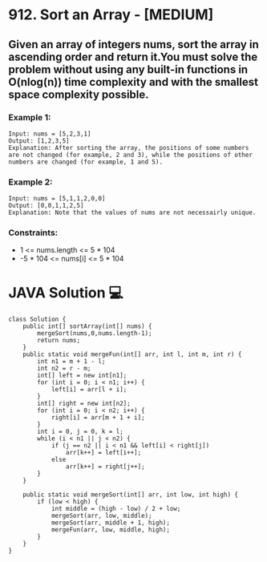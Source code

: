 # 912. Sort an Array - [MEDIUM]

## Given an array of integers nums, sort the array in ascending order and return it.You must solve the problem without using any built-in functions in O(nlog(n)) time complexity and with the smallest space complexity possible.

### Example 1:
 ```
Input: nums = [5,2,3,1]
Output: [1,2,3,5]
Explanation: After sorting the array, the positions of some numbers are not changed (for example, 2 and 3), while the positions of other numbers are changed (for example, 1 and 5).
 ```

 ### Example 2:

 ```
Input: nums = [5,1,1,2,0,0]
Output: [0,0,1,1,2,5]
Explanation: Note that the values of nums are not necessairly unique.
 ```

 ### Constraints:
-  1 <= nums.length <= 5 * 104
- -5 * 104 <= nums[i] <= 5 * 104

# JAVA Solution 💻

```
class Solution {
    public int[] sortArray(int[] nums) {
        mergeSort(nums,0,nums.length-1);
        return nums;
    }
    public static void mergeFun(int[] arr, int l, int m, int r) {
        int n1 = m + 1 - l;
        int n2 = r - m;
        int[] left = new int[n1];
        for (int i = 0; i < n1; i++) {
            left[i] = arr[l + i];
        }
        int[] right = new int[n2];
        for (int i = 0; i < n2; i++) {
            right[i] = arr[m + 1 + i];
        }
        int i = 0, j = 0, k = l;
        while (i < n1 || j < n2) {
            if (j == n2 || i < n1 && left[i] < right[j])
                arr[k++] = left[i++];
            else
                arr[k++] = right[j++];
        }
    }

    public static void mergeSort(int[] arr, int low, int high) {
        if (low < high) {
            int middle = (high - low) / 2 + low;
            mergeSort(arr, low, middle);
            mergeSort(arr, middle + 1, high);
            mergeFun(arr, low, middle, high);
        }
    }
}
```
